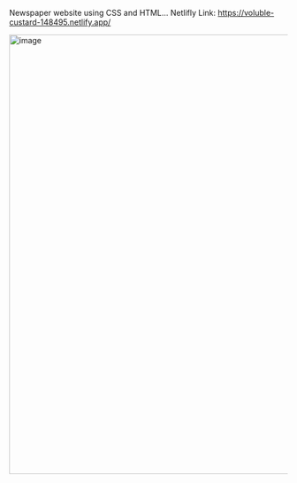 Newspaper website using CSS and HTML...
Netlifly Link: https://voluble-custard-148495.netlify.app/

<img width="1774" height="795" alt="image" src="https://github.com/user-attachments/assets/6735cd27-6c43-4bd7-aadc-c62fae9bfe35" />
